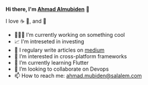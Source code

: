 **Hi there, I'm [Ahmad Almubiden](https://www.linkedin.com/in/mubideen/)** :wave:

I love ☕ 🍕, and 🏇

- 👨🏻‍💻 I’m currently working on something cool
- :chart_with_upwards_trend: I'm intreseted in investing
- 📝 I regulary write articles on [medium](https://medium.com/@a.mubiden)
- 👀 I’m interested in cross-platform frameworks
- 🌱 I’m currently learning Flutter
- 💞️ I’m looking to collaborate on Devops
- 📫 How to reach me: ahmad.mubiden@salalem.com


